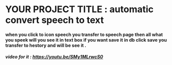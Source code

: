
# YOUR PROJECT TITLE : automatic convert speech to text #


#### when you click to icon speech you transfer to speech page then all what you speek will you see it in text box if you want save it in db click save  you transfer to hestory and will be see it . ####
##### video for it : https://youtu.be/SMy1MLrwcS0 #####
